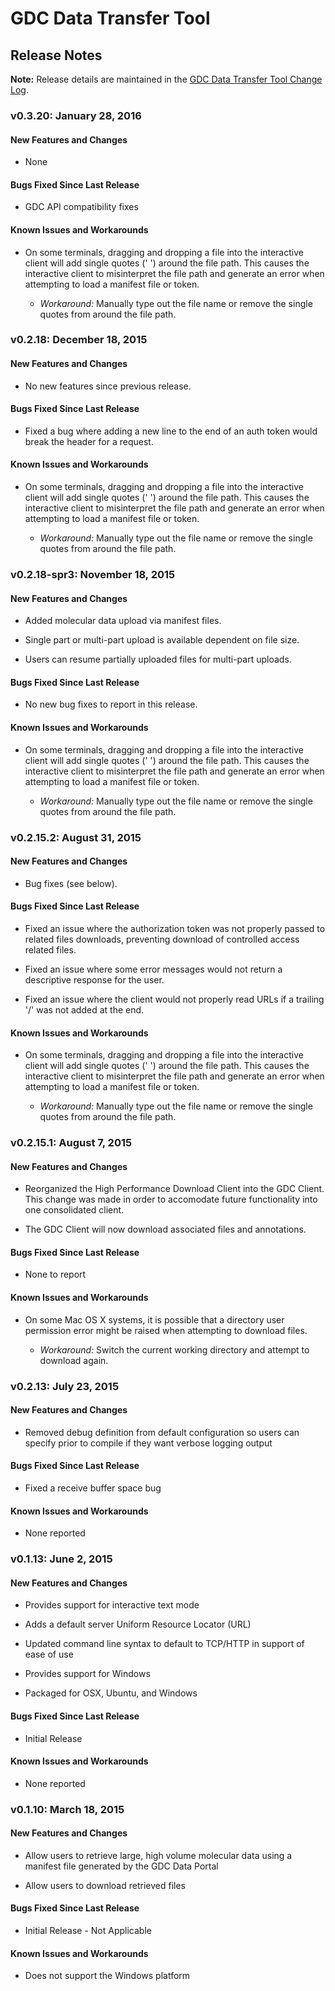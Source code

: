 # GDC Data Transfer Tool

## Release Notes

**Note:** Release details are maintained in the [GDC Data Transfer Tool Change Log](https://github.com/NCI-GDC/gdc-client/blob/master/CHANGELOG.md).

### v0.3.20: January 28, 2016

#### New Features and Changes

* None

#### Bugs Fixed Since Last Release

* GDC API compatibility fixes

#### Known Issues and Workarounds

* On some terminals, dragging and dropping a file into the interactive client will add single quotes (' ') around the file path. This causes the interactive client to misinterpret the file path and generate an error when attempting to load a manifest file or token.

  * *Workaround:* Manually type out the file name or remove the single quotes from around the file path.

### v0.2.18: December 18, 2015

#### New Features and Changes

* No new features since previous release.

#### Bugs Fixed Since Last Release

* Fixed a bug where adding a new line to the end of an auth token would break the header for a request.

#### Known Issues and Workarounds

* On some terminals, dragging and dropping a file into the interactive client will add single quotes (' ') around the file path. This causes the interactive client to misinterpret the file path and generate an error when attempting to load a manifest file or token.

  * *Workaround:* Manually type out the file name or remove the single quotes from around the file path.

### v0.2.18-spr3: November 18, 2015

#### New Features and Changes

* Added molecular data upload via manifest files.

* Single part or multi-part upload is available dependent on file size.

* Users can resume partially uploaded files for multi-part uploads.

#### Bugs Fixed Since Last Release

* No new bug fixes to report in this release.

#### Known Issues and Workarounds

* On some terminals, dragging and dropping a file into the interactive client will add single quotes (' ') around the file path. This causes the interactive client to misinterpret the file path and generate an error when attempting to load a manifest file or token.

  * *Workaround:* Manually type out the file name or remove the single quotes from around the file path.

### v0.2.15.2: August 31, 2015

#### New Features and Changes

* Bug fixes (see below).

#### Bugs Fixed Since Last Release

* Fixed an issue where the authorization token was not properly passed to related files downloads, preventing download of controlled access related files.

* Fixed an issue where some error messages would not return a descriptive response for the user.

* Fixed an issue where the client would not properly read URLs if a trailing '/' was not added at the end.

#### Known Issues and Workarounds

* On some terminals, dragging and dropping a file into the interactive client will add single quotes (' ') around the file path. This causes the interactive client to misinterpret the file path and generate an error when attempting to load a manifest file or token.

  * *Workaround:* Manually type out the file name or remove the single quotes from around the file path.

### v0.2.15.1: August 7, 2015

#### New Features and Changes

* Reorganized the High Performance Download Client into the GDC Client. This change was made in order to accomodate future functionality into one consolidated client.

* The GDC Client will now download associated files and annotations.

#### Bugs Fixed Since Last Release

* None to report

#### Known Issues and Workarounds

* On some Mac OS X systems, it is possible that a directory user permission error might be raised when attempting to download files.

  * *Workaround:* Switch the current working directory and attempt to download again.

### v0.2.13: July 23, 2015

#### New Features and Changes

* Removed debug definition from default configuration so users can specify prior to compile if they want verbose logging output

#### Bugs Fixed Since Last Release

* Fixed a receive buffer space bug

#### Known Issues and Workarounds

* None reported

### v0.1.13: June 2, 2015

#### New Features and Changes

* Provides support for interactive text mode

* Adds a default server Uniform Resource Locator (URL)

* Updated command line syntax to default to TCP/HTTP in support of ease of use

* Provides support for Windows

* Packaged for OSX, Ubuntu, and Windows

#### Bugs Fixed Since Last Release

* Initial Release

#### Known Issues and Workarounds

* None reported

### v0.1.10: March 18, 2015

#### New Features and Changes

* Allow users to retrieve large, high volume molecular data using a manifest file generated by the GDC Data Portal

* Allow users to download retrieved files

#### Bugs Fixed Since Last Release

* Initial Release - Not Applicable

#### Known Issues and Workarounds

* Does not support the Windows platform
